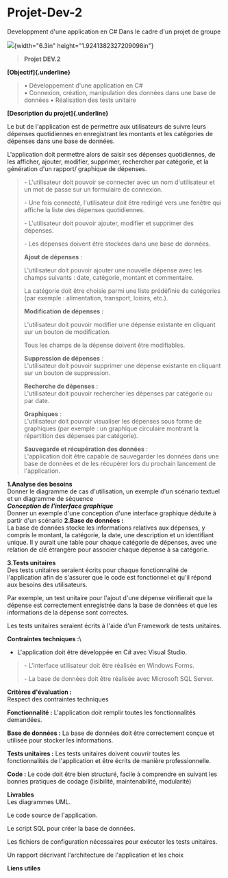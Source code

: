 # Projet-Dev-2
Developpment d'une application en C# Dans le cadre d'un projet de groupe

![](vertopal_74c85e0517d945308f4e99bc3a198ca8/media/image1.png){width="6.3in"
height="1.9241382327209098in"}

> **Projet DEV.2**

**[Objectif]{.underline}**

> • Développement d'une application en C#\
> • Connexion, création, manipulation des données dans une base de
> données • Réalisation des tests unitaire

**[Description du projet]{.underline}**

Le but de l\'application est de permettre aux utilisateurs de suivre
leurs dépenses quotidiennes en enregistrant les montants et les
catégories de dépenses dans une base de données.

L\'application doit permettre alors de saisir ses dépenses quotidiennes,
de les afficher, ajouter, modifier, supprimer, rechercher par catégorie,
et la génération d'un rapport/ graphique de dépenses.

> \- L\'utilisateur doit pouvoir se connecter avec un nom d\'utilisateur
> et un mot de passe sur un formulaire de connexion.
>
> \- Une fois connecté, l\'utilisateur doit être redirigé vers une
> fenêtre qui affiche la liste des dépenses quotidiennes.
>
> \- L\'utilisateur doit pouvoir ajouter, modifier et supprimer des
> dépenses.
>
> \- Les dépenses doivent être stockées dans une base de données.
>
> **Ajout de dépenses** :
>
> L\'utilisateur doit pouvoir ajouter une nouvelle dépense avec les
> champs suivants : date, catégorie, montant et commentaire.
>
> La catégorie doit être choisie parmi une liste prédéfinie de
> catégories (par exemple : alimentation, transport, loisirs, etc.).
>
> **Modification de dépenses :**
>
> L\'utilisateur doit pouvoir modifier une dépense existante en cliquant
> sur un bouton de modification.
>
> Tous les champs de la dépense doivent être modifiables.
>
> **Suppression de dépenses** :\
> L\'utilisateur doit pouvoir supprimer une dépense existante en
> cliquant sur un bouton de suppression.
>
> **Recherche de dépenses** :\
> L\'utilisateur doit pouvoir rechercher les dépenses par catégorie ou
> par date.
>
> **Graphiques** :\
> L\'utilisateur doit pouvoir visualiser les dépenses sous forme de
> graphiques (par exemple : un graphique circulaire montrant la
> répartition des dépenses par catégorie).
>
> **Sauvegarde et récupération des données** :\
> L\'application doit être capable de sauvegarder les données dans une
> base de données et de les récupérer lors du prochain lancement de
> l\'application.

**1.Analyse des besoins**\
Donner le diagramme de cas d'utilisation, un exemple d'un scénario
textuel et un diagramme de séquence\
***Conception de l'interface graphique***\
Donner un exemple d'une conception d'une interface graphique déduite à
partir d'un scénario **2.Base de données :**\
La base de données stocke les informations relatives aux dépenses, y
compris le montant, la catégorie, la date, une description et un
identifiant unique. Il y aurait une table pour chaque catégorie de
dépenses, avec une relation de clé étrangère pour associer chaque
dépense à sa catégorie.

**3.Tests unitaires**\
Des tests unitaires seraient écrits pour chaque fonctionnalité de
l\'application afin de s\'assurer que le code est fonctionnel et qu\'il
répond aux besoins des utilisateurs.

Par exemple, un test unitaire pour l\'ajout d\'une dépense vérifierait
que la dépense est correctement enregistrée dans la base de données et
que les informations de la dépense sont correctes.

Les tests unitaires seraient écrits à l\'aide d\'un Framework de tests
unitaires.

**Contraintes techniques :**\
- L\'application doit être développée en C# avec Visual Studio.

> \- L\'interface utilisateur doit être réalisée en Windows Forms.
>
> \- La base de données doit être réalisée avec Microsoft SQL Server.

**Critères d\'évaluation :**\
Respect des contraintes techniques

**Fonctionnalité :** L\'application doit remplir toutes les
fonctionnalités demandées.

**Base de données :** La base de données doit être correctement conçue
et utilisée pour stocker les informations.

**Tests unitaires :** Les tests unitaires doivent couvrir toutes les
fonctionnalités de l\'application et être écrits de manière
professionnelle.

**Code :** Le code doit être bien structuré, facile à comprendre en
suivant les bonnes pratiques de codage (lisibilité, maintenabilité,
modularité)

**Livrables**\
Les diagrammes UML.

Le code source de l\'application.

Le script SQL pour créer la base de données.

Les fichiers de configuration nécessaires pour exécuter les tests
unitaires.

Un rapport décrivant l\'architecture de l\'application et les choix

**Liens utiles**

